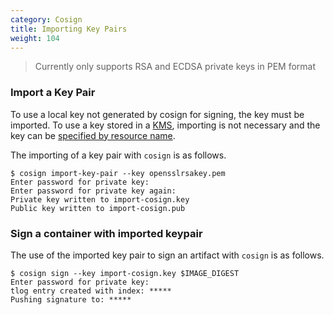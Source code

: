 ```yaml
---
category: Cosign
title: Importing Key Pairs
weight: 104
---
```


> Currently only supports RSA and ECDSA private keys in PEM format

### Import a Key Pair

To use a local key not generated by cosign for signing, the key must be imported. To use a key stored in a [KMS](/cosign/kms_support/), importing is not necessary and the key can be [specified by resource name](/cosign/kms_support/#signing-and-verification).

The importing of a key pair with `cosign` is as follows.

```shell
$ cosign import-key-pair --key opensslrsakey.pem
Enter password for private key:
Enter password for private key again:
Private key written to import-cosign.key
Public key written to import-cosign.pub
```

### Sign a container with imported keypair

The use of the imported key pair to sign an artifact with `cosign` is as follows.

```shell
$ cosign sign --key import-cosign.key $IMAGE_DIGEST
Enter password for private key:
tlog entry created with index: *****
Pushing signature to: *****
```